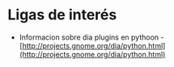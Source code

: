Ligas de interés
=================================================

 - Informacion sobre dia plugins en pythoon - [http://projects.gnome.org/dia/python.html](http://projects.gnome.org/dia/python.html)
 

